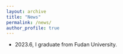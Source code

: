 ```yaml
---
layout: archive
title: "News"
permalink: /news/
author_profile: true
---
```



- 2023.6, I graduate from Fudan University. 
